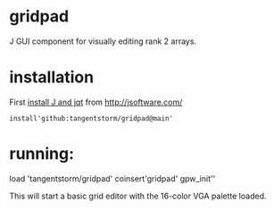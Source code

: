 # gridpad
J GUI component for visually editing rank 2 arrays.

# installation

First [install J and jqt](https://code.jsoftware.com/wiki/System/Installation) from http://jsoftware.com/

    install'github:tangentstorm/gridpad@main'


# running:

   load 'tangentstorm/gridpad'
   coinsert'gridpad'
   gpw_init''


This will start a basic grid editor with the 16-color VGA palette loaded.
